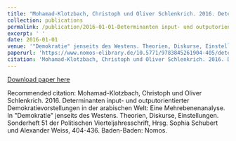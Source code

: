 ```yaml
---
title: "Mohamad-Klotzbach, Christoph und Oliver Schlenkrich. 2016. Determinanten input- und outputorientierter Demokratievorstellungen in der arabischen Welt: Eine Mehrebenenanalyse. In "Demokratie" jenseits des Westens. Theorien, Diskurse, Einstellungen. Sonderheft 51 der Politischen Vierteljahresschrift, Hrsg. Sophia Schubert und Alexander Weiss, 404-436. Baden-Baden: Nomos."
collection: publications
permalink: /publication/2016-01-01-Determinanten input- und outputorientierter Demokratievorstellungen in der arabischen Welt
excerpt: ' '
date: 2016-01-01
venue: '"Demokratie" jenseits des Westens. Theorien, Diskurse, Einstellungen. Sonderheft 51 der Politischen Vierteljahresschrift, Hrsg. Sophia Schubert und Alexander Weiss, 404-436'
paperurl: 'https://www.nomos-elibrary.de/10.5771/9783845261904-405/determinanten-input-und-outputorientierter-demokratievorstellungen-in-der-arabischen-welt-eine-mehrebenenanalyse'
citation: 'Mohamad-Klotzbach, Christoph und Oliver Schlenkrich. 2016. Determinanten input- und outputorientierter Demokratievorstellungen in der arabischen Welt: Eine Mehrebenenanalyse. In "Demokratie" jenseits des Westens. Theorien, Diskurse, Einstellungen. Sonderheft 51 der Politischen Vierteljahresschrift, Hrsg. Sophia Schubert und Alexander Weiss, 404-436. Baden-Baden: Nomos.'
---
```



[Download paper here](https://www.nomos-elibrary.de/10.5771/9783845261904-405/determinanten-input-und-outputorientierter-demokratievorstellungen-in-der-arabischen-welt-eine-mehrebenenanalyse)


Recommended citation: Mohamad-Klotzbach, Christoph und Oliver Schlenkrich. 2016. Determinanten input- und outputorientierter Demokratievorstellungen in der arabischen Welt: Eine Mehrebenenanalyse. In "Demokratie" jenseits des Westens. Theorien, Diskurse, Einstellungen. Sonderheft 51 der Politischen Vierteljahresschrift, Hrsg. Sophia Schubert und Alexander Weiss, 404-436. Baden-Baden: Nomos.
